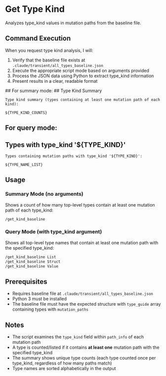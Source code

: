 # Get Type Kind

Analyzes type_kind values in mutation paths from the baseline file.

## Command Execution

When you request type kind analysis, I will:

1. Verify that the baseline file exists at `.claude/transient/all_types_baseline.json`
2. Execute the appropriate script mode based on arguments provided
3. Process the JSON data using Python to extract type_kind information
4. Present results in a clear, readable format

<UserOutput>
## For summary mode:
## Type Kind Summary

```
Type kind summary (types containing at least one mutation path of each kind):

${TYPE_KIND_COUNTS}
```

## For query mode:
## Types with type_kind '${TYPE_KIND}'

```
Types containing mutation paths with type_kind '${TYPE_KIND}':

${TYPE_NAME_LIST}
```
</UserOutput>

## Usage

### Summary Mode (no arguments)
Shows a count of how many top-level types contain at least one mutation path of each type_kind:

```bash
/get_kind_baseline
```

### Query Mode (with type_kind argument)
Shows all top-level type names that contain at least one mutation path with the specified type_kind:

```bash
/get_kind_baseline List
/get_kind_baseline Struct
/get_kind_baseline Value
```

## Prerequisites

- Requires baseline file at `.claude/transient/all_types_baseline.json`
- Python 3 must be installed
- The baseline file must have the expected structure with `type_guide` array containing types with `mutation_paths`

## Notes

- The script examines the `type_kind` field within `path_info` of each mutation path
- A type is counted/listed if it contains **at least one** mutation path with the specified type_kind
- The summary shows unique type counts (each type counted once per type_kind, regardless of how many paths match)
- Type names are sorted alphabetically in the output
